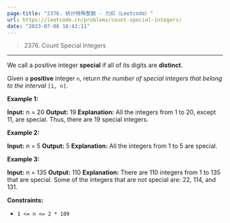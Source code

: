 ```yaml
---
page-title: "2376. 统计特殊整数 - 力扣（Leetcode）"
url: https://leetcode.cn/problems/count-special-integers/
date: "2023-07-08 18:42:11"
---
```


> 2376\. Count Special Integers

---

We call a positive integer **special** if all of its digits are **distinct**.

Given a **positive** integer `n`, return *the number of special integers that belong to the interval* `[1, n]`.

**Example 1:**

**Input:** n = 20
**Output:** 19
**Explanation:** All the integers from 1 to 20, except 11, are special. Thus, there are 19 special integers.

**Example 2:**

**Input:** n = 5
**Output:** 5
**Explanation:** All the integers from 1 to 5 are special.

**Example 3:**

**Input:** n = 135
**Output:** 110
**Explanation:** There are 110 integers from 1 to 135 that are special.
Some of the integers that are not special are: 22, 114, and 131.

**Constraints:**

-   `1 <= n <= 2 * 109`